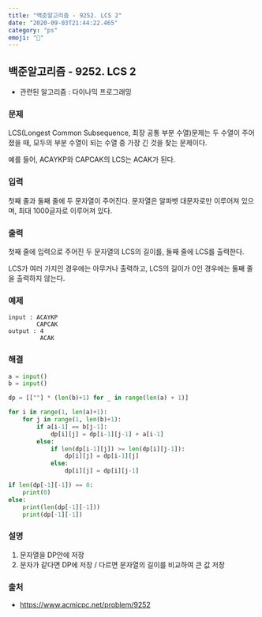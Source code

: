 ```yaml
---
title: "백준알고리즘 - 9252. LCS 2"
date: "2020-09-03T21:44:22.465"
category: "ps"
emoji: "🌄"
---
```


## 백준알고리즘 - 9252. LCS 2

- 관련된 알고리즘 : 다이나믹 프로그래밍

### 문제

LCS(Longest Common Subsequence, 최장 공통 부분 수열)문제는 두 수열이 주어졌을 때, 모두의 부분 수열이 되는 수열 중 가장 긴 것을 찾는 문제이다.

예를 들어, ACAYKP와 CAPCAK의 LCS는 ACAK가 된다.

### 입력

첫째 줄과 둘째 줄에 두 문자열이 주어진다. 문자열은 알파벳 대문자로만 이루어져 있으며, 최대 1000글자로 이루어져 있다.

### 출력

첫째 줄에 입력으로 주어진 두 문자열의 LCS의 길이를, 둘째 줄에 LCS를 출력한다.

LCS가 여러 가지인 경우에는 아무거나 출력하고, LCS의 길이가 0인 경우에는 둘째 줄을 출력하지 않는다.

### 예제

```
input : ACAYKP
        CAPCAK
output : 4
         ACAK
```

### 해결 

```python
a = input()
b = input()

dp = [[""] * (len(b)+1) for _ in range(len(a) + 1)]

for i in range(1, len(a)+1):
    for j in range(1, len(b)+1):
        if a[i-1] == b[j-1]:
            dp[i][j] = dp[i-1][j-1] + a[i-1]
        else:
            if len(dp[i-1][j]) >= len(dp[i][j-1]):
                dp[i][j] = dp[i-1][j]
            else:
                dp[i][j] = dp[i][j-1]

if len(dp[-1][-1]) == 0:
    print(0)
else:
    print(len(dp[-1][-1]))
    print(dp[-1][-1])

```

### 설명

1. 문자열을 DP안에 저장
2. 문자가 같다면 DP에 저장 / 다르면 문자열의 길이를 비교하여 큰 값 저장


### 출처

- https://www.acmicpc.net/problem/9252
